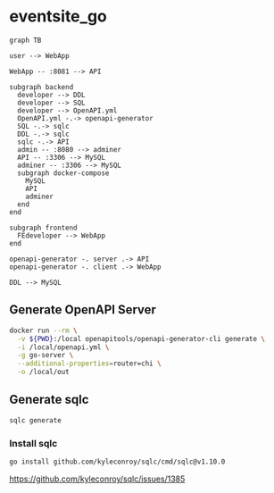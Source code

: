 # eventsite_go

```mermaid
graph TB

user --> WebApp

WebApp -- :8081 --> API

subgraph backend
  developer --> DDL
  developer --> SQL
  developer --> OpenAPI.yml
  OpenAPI.yml -.-> openapi-generator
  SQL -.-> sqlc
  DDL -.-> sqlc
  sqlc -.-> API
  admin -- :8080 --> adminer
  API -- :3306 --> MySQL
  adminer -- :3306 --> MySQL
  subgraph docker-compose
    MySQL
    API
    adminer
  end
end

subgraph frontend
  FEdeveloper --> WebApp
end

openapi-generator -. server .-> API
openapi-generator -. client .-> WebApp

DDL --> MySQL
```

## Generate OpenAPI Server

```sh
docker run --rm \
  -v ${PWD}:/local openapitools/openapi-generator-cli generate \
  -i /local/openapi.yml \
  -g go-server \
  --additional-properties=router=chi \
  -o /local/out
```

## Generate sqlc

```sh
sqlc generate
```

### Install sqlc

```sh
go install github.com/kyleconroy/sqlc/cmd/sqlc@v1.10.0
```

https://github.com/kyleconroy/sqlc/issues/1385
